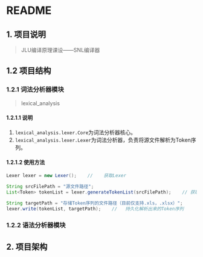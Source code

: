 # README

## 1. 项目说明 

> JLU编译原理课设——SNL编译器

## 1.2 项目结构

### 1.2.1 词法分析器模块

> lexical_analysis

#### 1.2.1.1 说明

1. `lexical_analysis.lexer.Core`为词法分析器核心。
2. `lexical_analysis.lexer.Lexer`为词法分析器，负责将源文件解析为Token序列。

#### 1.2.1.2 使用方法

```Java
Lexer lexer = new Lexer();    //	获取Lexer

String srcFilePath = "源文件路径";
List<Token> tokenList = lexer.generateTokenList(srcFilePath);    //	获取srcFile的Token序列

String targetPath = "存储Token序列的文件路径（目前仅支持.xls，.xlsx）";
lexer.write(tokenList, targetPath);    //	持久化解析出来的Token序列
```

### 1.2.2 语法分析器模块

## 2. 项目架构

